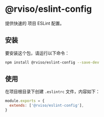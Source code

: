 # @rviso/eslint-config

提供快速的 项目 ESLint 配置。

## 安装

要安装这个包，请运行以下命令：

```bash
npm install @rviso/eslint-config --save-dev

```

## 使用

在项目根目录下创建 `.eslintrc` 文件，内容如下：

```js
module.exports = {
  extends: ['@rviso/eslint-config'],
}
```
